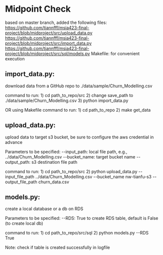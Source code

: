 # Midpoint Check

based on master branch, added the following files:
https://github.com/tiannfff/msia423-final-project/blob/midproject/src/upload_data.py
https://github.com/tiannfff/msia423-final-project/blob/midproject/src/import_data.py
https://github.com/tiannfff/msia423-final-project/blob/midproject/src/sql/models.py
Makefile: for convenient execution

## import_data.py: 
download data from a GitHub repo to ./data/sample/Churn_Modelling.csv

command to run: 1) cd path_to_repo/src 2) change save_path to ./data/sample/Churn_Modelling.csv 3) python import_data.py

OR using Makefile
command to run: 1) cd path_to_repo 2) make get_data

## upload_data.py: 
upload data to target s3 bucket, be sure to configure the aws credential in advance

Parameters to be specified:
--input_path: local file path, e.g., ../data/Churn_Modelling.csv
--bucket_name: target bucket name
--output_path: s3 destination file path

command to run: 1) cd path_to_repo/src 2) python upload_data.py --input_file_path ../data/Churn_Modelling.csv --bucket_name nw-tianfu-s3 --output_file_path churn_data.csv

## models.py: 
create a local database or a db on RDS

Parameters to be specified:
--RDS: True to create RDS table, default is False (to create local db)

command to run: 1) cd path_to_repo/src/sql 2) python models.py --RDS True

Note: check if table is created successfully in logfile
